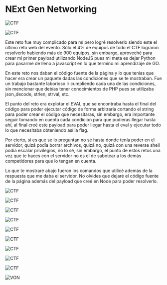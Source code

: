 # NExt Gen Networking

![CTF](img/1.png)

![CTF](img/3.png)

Este reto fue muy complicado para mí pero logré resolverlo siendo este el último reto web del evento. Sólo el 4% de equipos de todo el CTF lograron resolverlo habiendo más de 900 equipos, sin embargo, aproveché para crear mi primer payload utilizando NodeJS pues mi meta es dejar Python para pasarme de lleno a javascript en lo que termino mi aprendizaje de GO.

En este reto nos daban el código fuente de la página y lo que tenías que hacer era crear un paquete
dadas las condiciones que se te mostraban. Fue un trabajo bastante laborioso ir cumpliendo cada una
de las condiciones, sin mencionar que debías tener conocimientos de PHP pues se utilizaba json_decode, strlen, strval, etc.

El punto del reto era explotar el EVAL que se encontraba hasta el final del código para poder ejecutar código de forma arbitraria cortando el string para poder crear el código que necesitaras, sin embargo, era importante seguir tomando en cuenta cada
condición para que pudieras llegar hasta ahí, al final creé este payload para poder llegar hasta el eval y ejecutar todo
lo que necesitaba obteniendo así la flag.

Por cierto, si es que se lo preguntan no sé hasta donde tenía poder en el servidor, quizá podía borrar archivos, quizá no, quizá con una reverse shell podía escalar privilegios, no lo sé, sin embargo, el punto de estos retos una vez que te haces con el servidor no es el de sabotear a los demás competidores para que lo tengan en cuenta.

Lo que te mostraré abajo fueron los comandos que utilicé además de la respuesta que me daba el servidor. 
No olvides que dejaré el código fuente de la página además del payload que creé en Node para poder resolverlo.

![CTF](img/2.png)

![CTF](img/4.png)

![CTF](img/5.png)

![CTF](img/6.png)

![CTF](img/7.png)

![CTF](img/8.png)

![CTF](img/9.png)

![CTF](img/10.png)

![CTF](img/11.png)

![VON](../../von.gif)
